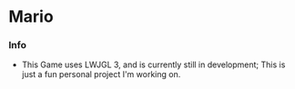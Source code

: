 # Mario

### Info

- This Game uses LWJGL 3, and is currently still in development; This is just a fun personal project I'm working on.


